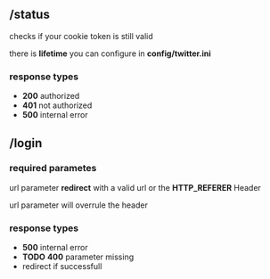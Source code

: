 ## /status

checks if your cookie token is still valid

there is **lifetime** you can configure in **config/twitter.ini**

### response types

* **200** authorized
* **401** not authorized
* **500** internal error

## /login

### required parametes

url parameter **redirect** with a valid url or the **HTTP_REFERER** Header

url parameter will overrule the header

### response types

* **500** internal error
* **TODO** **400** parameter missing
* redirect if successfull

